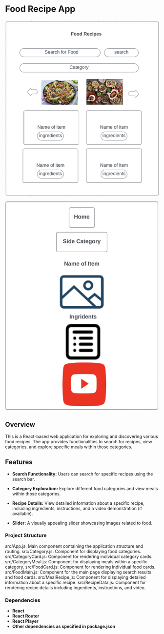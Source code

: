 
# Food Recipe App


![Category](./src/imges/pic.png)

![Food-main](./src/imges/pic2.png)

## Overview

This is a React-based web application for exploring and discovering various food recipes. The app provides functionalities to search for recipes, view categories, and explore specific meals within those categories.

## Features

- **Search Functionality:** Users can search for specific recipes using the search bar.

- **Category Exploration:** Explore different food categories and view meals within those categories.

- **Recipe Details:** View detailed information about a specific recipe, including ingredients, instructions, and a video demonstration (if available).

- **Slider:** A visually appealing slider showcasing images related to food.

### Project Structure
src/App.js: Main component containing the application structure and routing.
src/Category.js: Component for displaying food categories.
src/CategoryCard.js: Component for rendering individual category cards.
src/CategoryMeal.js: Component for displaying meals within a specific category.
src/FoodCard.js: Component for rendering individual food cards.
src/FoodMain.js: Component for the main page displaying search results and food cards.
src/MealRecipe.js: Component for displaying detailed information about a specific recipe.
src/RecipeData.js: Component for rendering recipe details including ingredients, instructions, and video.

### Dependencies
- **React**
- **React Router**
- **React Player**
- **Other dependencies as specified in package.json**

